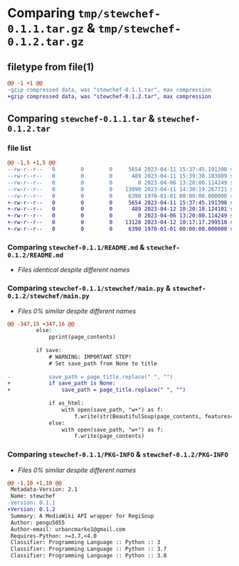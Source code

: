 # Comparing `tmp/stewchef-0.1.1.tar.gz` & `tmp/stewchef-0.1.2.tar.gz`

## filetype from file(1)

```diff
@@ -1 +1 @@
-gzip compressed data, was "stewchef-0.1.1.tar", max compression
+gzip compressed data, was "stewchef-0.1.2.tar", max compression
```

## Comparing `stewchef-0.1.1.tar` & `stewchef-0.1.2.tar`

### file list

```diff
@@ -1,5 +1,5 @@
--rw-r--r--   0        0        0     5654 2023-04-11 15:37:45.191398 stewchef-0.1.1/README.md
--rw-r--r--   0        0        0      489 2023-04-11 15:39:30.183809 stewchef-0.1.1/pyproject.toml
--rw-r--r--   0        0        0        0 2023-04-06 13:20:00.114249 stewchef-0.1.1/stewchef/__init__.py
--rw-r--r--   0        0        0    13090 2023-04-11 14:30:19.267721 stewchef-0.1.1/stewchef/main.py
--rw-r--r--   0        0        0     6390 1970-01-01 00:00:00.000000 stewchef-0.1.1/PKG-INFO
+-rw-r--r--   0        0        0     5654 2023-04-11 15:37:45.191398 stewchef-0.1.2/README.md
+-rw-r--r--   0        0        0      489 2023-04-12 10:20:18.124101 stewchef-0.1.2/pyproject.toml
+-rw-r--r--   0        0        0        0 2023-04-06 13:20:00.114249 stewchef-0.1.2/stewchef/__init__.py
+-rw-r--r--   0        0        0    13128 2023-04-12 10:17:17.299510 stewchef-0.1.2/stewchef/main.py
+-rw-r--r--   0        0        0     6390 1970-01-01 00:00:00.000000 stewchef-0.1.2/PKG-INFO
```

### Comparing `stewchef-0.1.1/README.md` & `stewchef-0.1.2/README.md`

 * *Files identical despite different names*

### Comparing `stewchef-0.1.1/stewchef/main.py` & `stewchef-0.1.2/stewchef/main.py`

 * *Files 0% similar despite different names*

```diff
@@ -347,15 +347,16 @@
         else:
             pprint(page_contents)
 
         if save:
             # WARNING: IMPORTANT STEP!
             # Set save_path from None to title
 
-            save_path = page_title.replace(" ", "")
+            if save_path is None:
+                save_path = page_title.replace(" ", "")
 
             if as_html:
                 with open(save_path, "w+") as f:
                     f.write(str(BeautifulSoup(page_contents, features="lxml")))
             else:
                 with open(save_path, "w+") as f:
                     f.write(page_contents)
```

### Comparing `stewchef-0.1.1/PKG-INFO` & `stewchef-0.1.2/PKG-INFO`

 * *Files 0% similar despite different names*

```diff
@@ -1,10 +1,10 @@
 Metadata-Version: 2.1
 Name: stewchef
-Version: 0.1.1
+Version: 0.1.2
 Summary: A MediaWiki API wrapper for RegiSoup
 Author: pengu5055
 Author-email: urbancmarko1@gmail.com
 Requires-Python: >=3.7,<4.0
 Classifier: Programming Language :: Python :: 3
 Classifier: Programming Language :: Python :: 3.7
 Classifier: Programming Language :: Python :: 3.8
```

